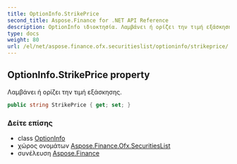 ```yaml
---
title: OptionInfo.StrikePrice
second_title: Aspose.Finance for .NET API Reference
description: OptionInfo ιδιοκτησία. Λαμβάνει ή ορίζει την τιμή εξάσκησης.
type: docs
weight: 80
url: /el/net/aspose.finance.ofx.securitieslist/optioninfo/strikeprice/
---
```

## OptionInfo.StrikePrice property

Λαμβάνει ή ορίζει την τιμή εξάσκησης.

```csharp
public string StrikePrice { get; set; }
```

### Δείτε επίσης

* class [OptionInfo](../)
* χώρος ονομάτων [Aspose.Finance.Ofx.SecuritiesList](../../optioninfo/)
* συνέλευση [Aspose.Finance](../../../)


